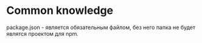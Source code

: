 # Common knowledge
package.json - является обязательным файлом, без него папка не будет являтся проектом для npm.
